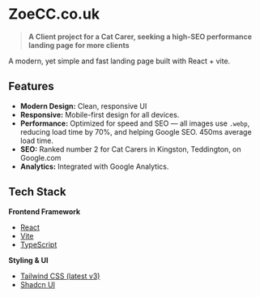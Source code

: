 # ZoeCC.co.uk

> **A Client project for a Cat Carer, seeking a high-SEO performance landing page for more clients**

A modern, yet simple and fast landing page built with React + vite.

## Features

- **Modern Design:** Clean, responsive UI
- **Responsive:** Mobile-first design for all devices.
- **Performance:** Optimized for speed and SEO — all images use `.webp`, reducing load time by 70%, and helping Google SEO. 450ms average load time.
- **SEO:** Ranked number 2 for Cat Carers in Kingston, Teddington, on Google.com
- **Analytics:** Integrated with Google Analytics.

## Tech Stack

**Frontend Framework**

- [React](https://react.dev/)
- [Vite](https://vitejs.dev/)
- [TypeScript](https://www.typescriptlang.org/)

**Styling & UI**

- [Tailwind CSS (latest v3)](https://tailwindcss.com/)
- [Shadcn UI](https://ui.shadcn.com/)

